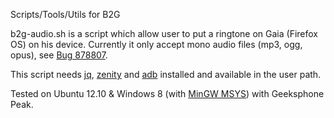 Scripts/Tools/Utils for B2G

b2g-audio.sh is a script which allow user to put a ringtone on Gaia (Firefox OS) on his device.
Currently it only accept mono audio files (mp3, ogg, opus), see [Bug 878807](https://bugzilla.mozilla.org/show_bug.cgi?id=878807).

This script needs [jq](https://github.com/stedolan/jq), [zenity](https://live.gnome.org/Zenity) and [adb](http://developer.android.com/tools/help/adb.html) installed and available in the user path.

Tested on Ubuntu 12.10 & Windows 8 (with [MinGW MSYS](http://www.mingw.org/)) with Geeksphone Peak.
